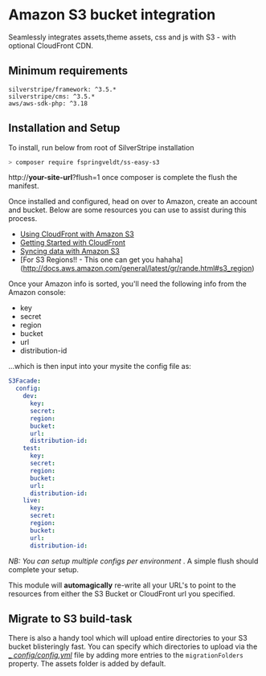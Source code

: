 # Amazon S3 bucket integration
Seamlessly integrates assets,theme assets, css and js with S3 - with optional CloudFront CDN.
## Minimum requirements
```
silverstripe/framework: ^3.5.* 
silverstripe/cms: ^3.5.*
aws/aws-sdk-php: ^3.18
```
## Installation and Setup
To install, run below from root of SilverStripe installation
```bash 
> composer require fspringveldt/ss-easy-s3
``` 
http://**your-site-url**?flush=1 once composer is complete the flush the manifest.

Once installed and configured, head on over to Amazon, create an account and bucket. Below are some resources you can use to assist during this process.

* [Using CloudFront with Amazon S3](http://docs.aws.amazon.com/AmazonCloudFront/latest/DeveloperGuide/MigrateS3ToCloudFront.html)
* [Getting Started with CloudFront](http://docs.aws.amazon.com/AmazonCloudFront/latest/DeveloperGuide/GettingStarted.html)
* [Syncing data with Amazon S3](http://docs.aws.amazon.com/aws-sdk-php/v2/guide/service-s3.html#syncing-data-with-amazon-s3)
* [For S3 Regions!! - This one can get you hahaha] (http://docs.aws.amazon.com/general/latest/gr/rande.html#s3_region)


Once your Amazon info is sorted, you'll need the following info from the Amazon console:

* key
* secret
* region
* bucket
* url
* distribution-id

...which is then input into your mysite the config file as: 
```yaml
S3Facade:
  config:
    dev:
      key:
      secret:
      region:
      bucket:
      url:
      distribution-id:
    test:
      key:
      secret:
      region:
      bucket:
      url:
      distribution-id:
    live:
      key:
      secret:
      region:
      bucket:
      url:
      distribution-id:
```

_NB: You can setup multiple configs per environment_
. A simple flush should complete your setup.

This module will __automagically__ re-write all your URL's to point to the resources from either the S3 Bucket or CloudFront url you specified.

## Migrate to S3 build-task
There is also a handy tool which will upload entire directories to your S3 bucket blisteringly fast. You can specify which directories to upload via the [_ _config/config.yml_](_config/config.yml) file by adding more entries to the ```migrationFolders``` property. The assets folder is added by default.

